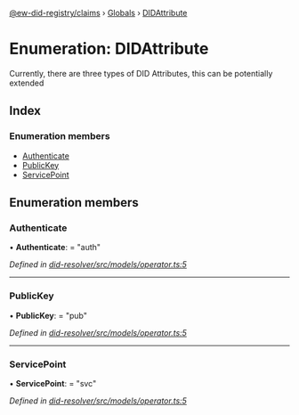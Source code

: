 [@ew-did-registry/claims](../README.md) › [Globals](../globals.md) › [DIDAttribute](didattribute.md)

# Enumeration: DIDAttribute

Currently, there are three types of DID Attributes, this can be potentially extended

## Index

### Enumeration members

* [Authenticate](didattribute.md#authenticate)
* [PublicKey](didattribute.md#publickey)
* [ServicePoint](didattribute.md#servicepoint)

## Enumeration members

###  Authenticate

• **Authenticate**: = "auth"

*Defined in [did-resolver/src/models/operator.ts:5](https://github.com/energywebfoundation/ew-did-registry/blob/9796cd6/packages/did-resolver/src/models/operator.ts#L5)*

___

###  PublicKey

• **PublicKey**: = "pub"

*Defined in [did-resolver/src/models/operator.ts:5](https://github.com/energywebfoundation/ew-did-registry/blob/9796cd6/packages/did-resolver/src/models/operator.ts#L5)*

___

###  ServicePoint

• **ServicePoint**: = "svc"

*Defined in [did-resolver/src/models/operator.ts:5](https://github.com/energywebfoundation/ew-did-registry/blob/9796cd6/packages/did-resolver/src/models/operator.ts#L5)*

